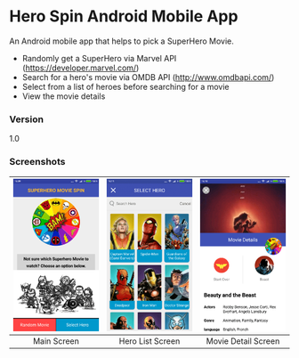 # Hero Spin Android Mobile App

An Android mobile app that helps to pick a SuperHero Movie.

  - Randomly get a SuperHero via Marvel API (https://developer.marvel.com/)
  - Search for a hero's movie via OMDB API (http://www.omdbapi.com/)
  - Select from a list of heroes before searching for a movie
  - View the movie details
 
### Version
1.0

### Screenshots
| ![MainScreen](https://github.com/sauyee333/HeroMoviePicker/blob/master/screenshot/mainScreen.png)  | ![HeroListScreen](https://github.com/sauyee333/HeroMoviePicker/blob/master/screenshot/heroListScreen.png) | ![MovieDetailScreen](https://github.com/sauyee333/HeroMoviePicker/blob/master/screenshot/movieDetailScreen.png) |
|:---:|:---:|:---:|
| Main Screen | Hero List Screen | Movie Detail Screen |
